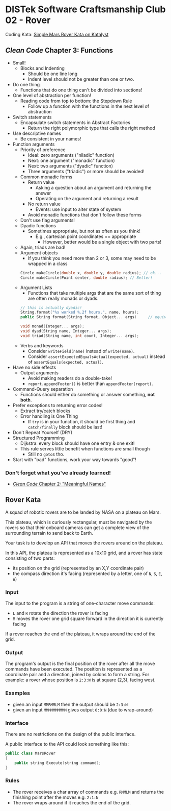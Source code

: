 DISTek Software Craftsmanship Club 02 - Rover
=============================================

Coding Kata: [Simple Mars Rover Kata on Katalyst](https://katalyst.codurance.com/simple-mars-rover)

_Clean Code_ Chapter 3: Functions
---------------------------------
* Small!
  * Blocks and Indenting
    * Should be one line long
    * Indent level should not be greater than one or two.
* Do one thing
  * Functions that do one thing can't be divided into sections!
* One level of abstraction per function!
  * Reading code from top to bottom: the Stepdown Rule
    * Follow up a function with the functions in the next level of abstraction
* Switch statements
  * Encapsulate switch statements in Abstract Factories
    * Return the right polymorphic type that calls the right method
* Use descriptive names
  * Be consistent in your names!
* Function arguments
  * Priority of preference
    * Ideal: zero arguments ("niladic" function)
    * Next: one argument ("monadic" function)
    * Next: two arguments ("dyadic" function)
    * Three arguments ("triadic") or more should be avoided!
  * Common monadic forms
    * Return value
      * Asking a question about an argument and returning the answer
      * Operating on the argument and returning a result
    * No return value
      * Events: use input to alter state of system
    * Avoid monadic functions that don't follow these forms
  * Don't use flag arguments!
  * Dyadic functions
    * Sometimes appropriate, but not as often as you think!
      * E.g., cartesian point coordinates == appropriate
        * However, better would be a single object with two parts!
  * Again, triads are bad!
  * Argument objects
    * If you think you need more than 2 or 3, some may need to be wrapped in a class
    ```c++
    Circle makeCircle(double x, double y, double radius); // ok...
    Circle makeCircle(Point center, double radius); // Better!
    ```
  * Argument Lists
    * Functions that take multiple args that are the same sort of thing are often really monads or dyads.
    ```c++
    // this is actually dyadic!
    String.format("%s worked %.2f hours.", name, hours);
    public String format(String format, Object... args)     // equivalent definition
    ```
    ```c++
    void monad(Integer... args);
    void dyad(String name, Integer... args);
    void triad(String name, int count, Integer... args);
    ```
  * Verbs and keywords
    * Consider `writeField(name)` instead of `write(name)`.
    * Consider `assertExpectedEqualsActual(expected, actual)` instead of `assertEquals(expected, actual)`.
* Have no side effects
  * Output arguments
    * Avoid making readers do a double-take!
    * `report.appendFooter()` is better than `appendFooter(report)`.
* Command-Query separation
  * Functions should either do something or answer something, **not both**.
* Prefer exceptions to returning error codes!
  * Extract try/catch blocks
  * Error handling is One Thing
    * If `try` is in your function, it should be first thing and `catch/finally` block should be last!
* Don't Repeat Yourself (DRY)
* Structured Programming
  * Dijkstra: every block should have one entry & one exit!
  * This rule serves little benefit when functions are small though
    * Still no `goto`s tho.
* Start with "bad" functions, work your way towards "good"!

### Don't forget what you've already learned!
* [_Clean Code_ Chapter 2: "Meaningful Names"](../rover/README.md)

Rover Kata
----------
A squad of robotic rovers are to be landed by NASA on a plateau on Mars.

This plateau, which is curiously rectangular, must be navigated by the rovers so that their onboard cameras can get a complete view of the surrounding terrain to send back to Earth.

Your task is to develop an API that moves the rovers around on the plateau.

In this API, the plateau is represented as a 10x10 grid, and a rover has state consisting of two parts:

* its position on the grid (represented by an X,Y coordinate pair)
* the compass direction it's facing (represented by a letter, one of `N`, `S`, `E`, `W`)

### Input
The input to the program is a string of one-character move commands:

* `L` and `R` rotate the direction the rover is facing
* `M` moves the rover one grid square forward in the direction it is currently facing

If a rover reaches the end of the plateau, it wraps around the end of the grid.

### Output
The program's output is the final position of the rover after all the move commands have been executed. The position is represented as a coordinate pair and a direction, joined by colons to form a string. For example: a rover whose position is `2:3:W` is at square (2,3), facing west.

### Examples
* given an input `MMRMMLM` then the output should be `2:3:N`
* given an input `MMMMMMMMMM` gives output `0:0:N` (due to wrap-around)

### Interface
There are no restrictions on the design of the public interface.

A public interface to the API could look something like this:

```c++
public class MarsRover 
{
    public string Execute(string command);
}
```

### Rules
* The rover receives a char array of commands e.g. `RMMLM` and returns the finishing point after the moves e.g. `2:1:N`
* The rover wraps around if it reaches the end of the grid.
